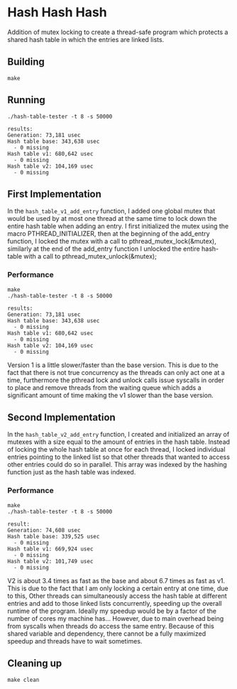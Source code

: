 # Hash Hash Hash
Addition of mutex locking to create a thread-safe program which protects a shared hash table in which the entries are linked lists. 

## Building
```shell
make
```

## Running
```shell
./hash-table-tester -t 8 -s 50000

results:
Generation: 73,181 usec
Hash table base: 343,638 usec
  - 0 missing
Hash table v1: 680,642 usec
  - 0 missing
Hash table v2: 104,169 usec
  - 0 missing
```

## First Implementation
In the `hash_table_v1_add_entry` function, I added one global mutex that would be used by at most one thread at the same time to lock down the entire hash table when adding an entry. I first initialized the mutex using the macro PTHREAD_INITIALIZER, then at the beginning of the add_entry function, I locked the mutex with a call to pthread_mutex_lock(&mutex), similarly at the end of the add_entry function I unlocked the entire hash-table with a call to pthread_mutex_unlock(&mutex);

### Performance
```shell
make
./hash-table-tester -t 8 -s 50000

results:
Generation: 73,181 usec
Hash table base: 343,638 usec
  - 0 missing
Hash table v1: 680,642 usec
  - 0 missing
Hash table v2: 104,169 usec
  - 0 missing
```
Version 1 is a little slower/faster than the base version. This is due to the fact that there is not true concurrency as the threads can only act one at a time, furthermore the pthread lock and unlock calls issue syscalls in order to place and remove threads from the waiting queue which adds a significant amount of time making the v1 slower than the base version. 

## Second Implementation
In the `hash_table_v2_add_entry` function, I created and initialized an array of mutexes with a size equal to the amount of entries in the hash table. Instead of locking the whole hash table at once for each thread, I locked individual entries pointing to the linked list so that other threads that wanted to access other entries could do so in parallel. This array was indexed by the hashing function just as the hash table was indexed. 

### Performance
```shell
make
./hash-table-tester -t 8 -s 50000

result:
Generation: 74,608 usec
Hash table base: 339,525 usec
  - 0 missing
Hash table v1: 669,924 usec
  - 0 missing
Hash table v2: 101,749 usec
  - 0 missing
```

V2 is about 3.4 times as fast as the base and about 6.7 times as fast as v1. This is due to the fact that I am only locking a certain entry at one time, due to this, Other threads can simultaneously access the hash table at different entries and add to those linked lists concurrently, speeding up the overall runtime of the program. Ideally my speedup would be by a factor of the number of cores my machine has... However, due to main overhead being from syscalls when threads do access the same entry. Because of this shared variable and dependency, there cannot be a fully maximized speedup and threads have to wait sometimes. 
## Cleaning up
```shell
make clean
```
